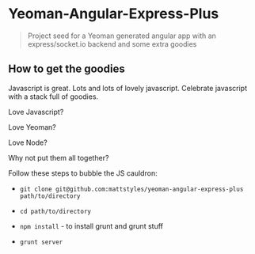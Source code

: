 # Yeoman-Angular-Express-Plus

> Project seed for a Yeoman generated angular app with an
express/socket.io backend and some extra goodies

## How to get the goodies

Javascript is great.  Lots and lots of lovely javascript.  Celebrate javascript with a stack full of
goodies.

Love Javascript?

Love Yeoman?

Love Node?

Why not put them all together?

Follow these steps to bubble the JS cauldron:

* `git clone git@github.com:mattstyles/yeoman-angular-express-plus path/to/directory`

* `cd path/to/directory`

* `npm install` - to install grunt and grunt stuff

* `grunt server`
